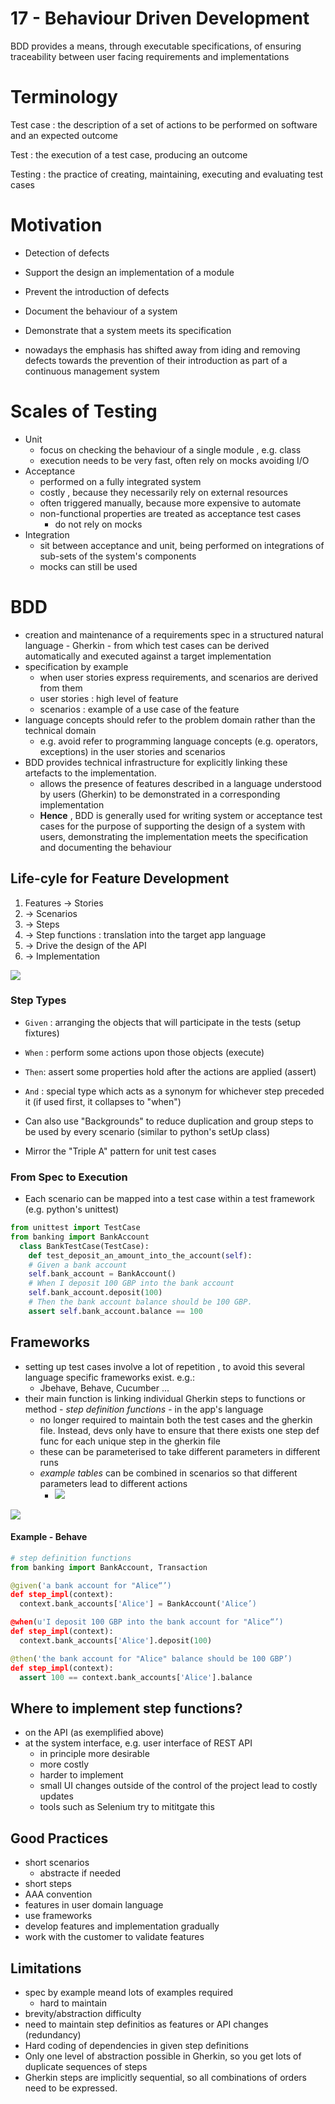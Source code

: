 # 17 - Behaviour Driven Development

BDD provides a means, through executable specifications, of ensuring
traceability between user facing requirements and implementations

# Terminology

Test case
: the description of a set of actions to be performed on software and an expected outcome

Test
: the execution of a test case, producing an outcome

Testing
: the practice of creating, maintaining, executing and evaluating test cases

# Motivation

- Detection of defects
- Support the design an implementation of a module
- Prevent the introduction of defects
- Document the behaviour of a system
- Demonstrate that a system meets its specification

- nowadays the emphasis has shifted away from iding and removing defects towards the prevention of their introduction as part of a continuous management system

# Scales of Testing

- Unit
  - focus on checking the behaviour of a single module , e.g. class
  - execution needs to be very fast, often rely on mocks avoiding I/O
- Acceptance
  - performed on a fully integrated system
  - costly , because they necessarily rely on external resources
  - often triggered manually, because more expensive to automate
  - non-functional properties are treated as acceptance test cases
    - do not rely on mocks
- Integration
  - sit between acceptance and unit, being performed on integrations of sub-sets of the system's components  
  - mocks can still be used

# BDD

- creation and maintenance of a requirements spec in a structured natural language - Gherkin - from which test cases can be derived automatically and executed against a target implementation
- specification by example
  - when user stories express requirements, and scenarios are derived from them
  - user stories : high level of feature
  - scenarios : example of a use case of the feature
- language concepts should refer to the problem domain rather than the technical domain
  - e.g. avoid refer to programming language concepts (e.g. operators, exceptions) in the user stories and scenarios
- BDD provides technical infrastructure for explicitly linking these artefacts to the implementation. 
  - allows the presence of features described in a language understood by users (Gherkin) to be demonstrated in a corresponding implementation
  - **Hence** , BDD is generally used for writing system or acceptance test cases for the purpose of supporting the design of a system with users, demonstrating the implementation meets the specification and documenting the behaviour

## Life-cyle for Feature Development

1. Features -> Stories
1. -> Scenarios
1. -> Steps
1. -> Step functions : translation into the target app language
1. -> Drive the design of the API
1. -> Implementation

![](@attachment/Clipboard_2021-07-10-00-05-05.png)

### Step Types

- `Given` : arranging the objects that will participate in the tests (setup fixtures)
- `When` : perform some actions upon those objects (execute)
- `Then`: assert some properties hold after the actions are applied (assert)
- `And` : special type which acts as a synonym for whichever step preceded it (if used first, it collapses to "when")

- Can also use "Backgrounds" to reduce duplication and group steps to be used by every scenario (similar to python's setUp class)

- Mirror the "Triple A" pattern for unit test cases

### From Spec to Execution

- Each scenario can be mapped into a test case within a test framework (e.g. python's unittest)

```python
from unittest import TestCase
from banking import BankAccount
  class BankTestCase(TestCase):
    def test_deposit_an_amount_into_the_account(self):
    # Given a bank account
    self.bank_account = BankAccount()
    # When I deposit 100 GBP into the bank account
    self.bank_account.deposit(100)
    # Then the bank account balance should be 100 GBP.
    assert self.bank_account.balance == 100
```

## Frameworks

- setting up test cases involve a lot of repetition , to avoid this several language specific frameworks exist. e.g.:
  - Jbehave, Behave, Cucumber ...
- their main function is linking individual Gherkin steps to functions or method - *step definition functions* - in the app's language
  - no longer required to maintain both the test cases and the gherkin file. Instead, devs only have to ensure that there exists one step def func for each unique step in the gherkin file
  - these can be parameterised to take different parameters in different runs
  - *example tables* can be combined in scenarios so that different parameters lead to different actions
      - ![](@attachment/Clipboard_2021-07-10-00-33-48.png)

![](@attachment/Clipboard_2021-07-10-00-23-45.png)

#### Example - Behave 

```python
# step definition functions
from banking import BankAccount, Transaction

@given('a bank account for "Alice“’)
def step_impl(context):
  context.bank_accounts['Alice'] = BankAccount('Alice’)

@when(u'I deposit 100 GBP into the bank account for "Alice“’)
def step_impl(context):
  context.bank_accounts['Alice'].deposit(100)

@then('the bank account for "Alice" balance should be 100 GBP’)
def step_impl(context):
  assert 100 == context.bank_accounts['Alice'].balance
```

## Where to implement step functions?

- on the API (as exemplified above)
- at the system interface, e.g. user interface of REST API
  - in principle more desirable
  - more costly
  - harder to implement
  - small UI changes outside of the control of the project lead to costly updates
  - tools such as Selenium try to mititgate this


## Good Practices

- short scenarios
  - abstracte if needed
- short steps
- AAA convention
- features in user domain language
- use frameworks
- develop features and implementation gradually
- work with the customer to validate features

## Limitations

- spec by example meand lots of examples required
  - hard to maintain
- brevity/abstraction difficulty 
- need to maintain step definitios as features or API changes (redundancy)
- Hard coding of dependencies in given step definitions
- Only one level of abstraction possible in Gherkin, so you get lots of duplicate sequences of steps
- Gherkin steps are implicitly sequential, so all combinations of orders need to be expressed.